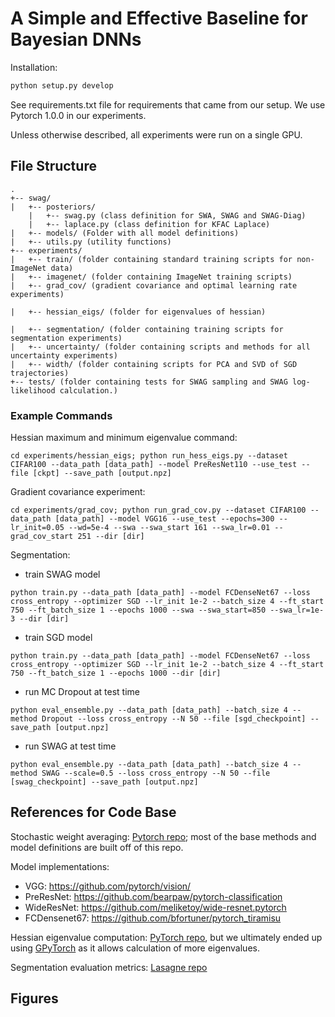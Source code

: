 # A Simple and Effective Baseline for Bayesian DNNs

Installation:
```bash
python setup.py develop
```

See requirements.txt file for requirements that came from our setup. We use Pytorch 1.0.0 in our experiments.

Unless otherwise described, all experiments were run on a single GPU.

## File Structure

```
.
+-- swag/
|   +-- posteriors/
    |   +-- swag.py (class definition for SWA, SWAG and SWAG-Diag)
    |   +-- laplace.py (class definition for KFAC Laplace)
|   +-- models/ (Folder with all model definitions)
|   +-- utils.py (utility functions)
+-- experiments/
|   +-- train/ (folder containing standard training scripts for non-ImageNet data)
|   +-- imagenet/ (folder containing ImageNet training scripts)
|   +-- grad_cov/ (gradient covariance and optimal learning rate experiments)      

|   +-- hessian_eigs/ (folder for eigenvalues of hessian)

|   +-- segmentation/ (folder containing training scripts for segmentation experiments)
|   +-- uncertainty/ (folder containing scripts and methods for all uncertainty experiments)
|   +-- width/ (folder containing scripts for PCA and SVD of SGD trajectories)
+-- tests/ (folder containing tests for SWAG sampling and SWAG log-likelihood calculation.)
```

### Example Commands

Hessian maximum and minimum eigenvalue command:

```cd experiments/hessian_eigs; python run_hess_eigs.py --dataset CIFAR100 --data_path [data_path] --model PreResNet110 --use_test --file [ckpt] --save_path [output.npz] ```

Gradient covariance experiment:

```cd experiments/grad_cov; python run_grad_cov.py --dataset CIFAR100 --data_path [data_path] --model VGG16 --use_test --epochs=300 --lr_init=0.05 --wd=5e-4 --swa --swa_start 161 --swa_lr=0.01 --grad_cov_start 251 --dir [dir] ```

Segmentation:
  - train SWAG model

  ```python train.py --data_path [data_path] --model FCDenseNet67 --loss cross_entropy --optimizer SGD --lr_init 1e-2 --batch_size 4 --ft_start 750 --ft_batch_size 1 --epochs 1000 --swa --swa_start=850 --swa_lr=1e-3 --dir [dir] ```

  - train SGD model
  
  ```python train.py --data_path [data_path] --model FCDenseNet67 --loss cross_entropy --optimizer SGD --lr_init 1e-2 --batch_size 4 --ft_start 750 --ft_batch_size 1 --epochs 1000 --dir [dir] ```
  
  - run MC Dropout at test time
  
  ```python eval_ensemble.py --data_path [data_path] --batch_size 4 --method Dropout --loss cross_entropy --N 50 --file [sgd_checkpoint] --save_path [output.npz] ```
  
  - run SWAG at test time
  
  ```python eval_ensemble.py --data_path [data_path] --batch_size 4 --method SWAG --scale=0.5 --loss cross_entropy --N 50 --file [swag_checkpoint] --save_path [output.npz] ```

## References for Code Base

Stochastic weight averaging: [Pytorch repo](https://github.com/timgaripov/swa/); most of the base methods and model definitions are built off of this repo.

Model implementations:
  - VGG: https://github.com/pytorch/vision/
  - PreResNet: https://github.com/bearpaw/pytorch-classification
  - WideResNet: https://github.com/meliketoy/wide-resnet.pytorch
  - FCDensenet67: https://github.com/bfortuner/pytorch_tiramisu

Hessian eigenvalue computation: [PyTorch repo](https://github.com/tomgoldstein/loss-landscape), but we ultimately ended up using [GPyTorch](https://gpytorch.ai) as it allows calculation of more eigenvalues.

Segmentation evaluation metrics: [Lasagne repo](https://github.com/SimJeg/FC-DenseNet/blob/master/metrics.py)

## Figures 

<!b ToDo -->
